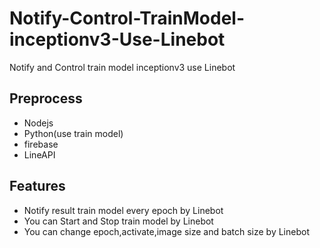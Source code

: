 # Notify-Control-TrainModel-inceptionv3-Use-Linebot
Notify and Control train model inceptionv3 use Linebot 

## Preprocess
   - Nodejs
   - Python(use train model)
   - firebase
   - LineAPI
   
## Features
   - Notify result train model every epoch by Linebot
   - You can Start and Stop train model by Linebot
   - You can change epoch,activate,image size and batch size by Linebot
